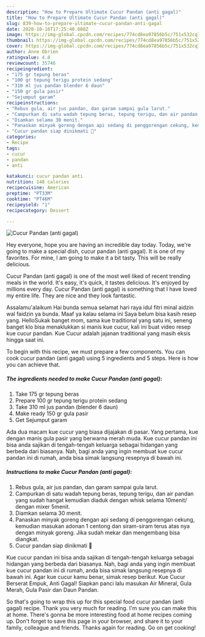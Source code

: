 ```yaml
---
description: "How to Prepare Ultimate Cucur Pandan (anti gagal)"
title: "How to Prepare Ultimate Cucur Pandan (anti gagal)"
slug: 839-how-to-prepare-ultimate-cucur-pandan-anti-gagal
date: 2020-10-16T17:25:40.608Z
image: https://img-global.cpcdn.com/recipes/774cd8ea97856b5c/751x532cq70/cucur-pandan-anti-gagal-foto-resep-utama.jpg
thumbnail: https://img-global.cpcdn.com/recipes/774cd8ea97856b5c/751x532cq70/cucur-pandan-anti-gagal-foto-resep-utama.jpg
cover: https://img-global.cpcdn.com/recipes/774cd8ea97856b5c/751x532cq70/cucur-pandan-anti-gagal-foto-resep-utama.jpg
author: Anne Obrien
ratingvalue: 4.8
reviewcount: 35746
recipeingredient:
- "175 gr tepung beras"
- "100 gr tepung terigu protein sedang"
- "310 ml jus pandan blender 6 daun"
- "150 gr gula pasir"
- "Sejumput garam"
recipeinstructions:
- "Rebus gula, air jus pandan, dan garam sampai gula larut."
- "Campurkan di satu wadah tepung beras, tepung terigu, dan air pandan yang sudah hangat kemudian diaduk dengan whisk selama 10menit/ dengan mixer 5menit."
- "Diamkan selama 30 menit."
- "Panaskan minyak goreng dengan api sedang di penggorengan cekung, kemudian masukan adonan 1 centong dan siram-siram terus atas nya dengan minyak goreng. Jika sudah mekar dan mengembang bisa diangkat."
- "Cucur pandan siap dinikmati 🤗"
categories:
- Recipe
tags:
- cucur
- pandan
- anti

katakunci: cucur pandan anti 
nutrition: 148 calories
recipecuisine: American
preptime: "PT33M"
cooktime: "PT46M"
recipeyield: "1"
recipecategory: Dessert

---
```



![Cucur Pandan (anti gagal)](https://img-global.cpcdn.com/recipes/774cd8ea97856b5c/751x532cq70/cucur-pandan-anti-gagal-foto-resep-utama.jpg)

Hey everyone, hope you are having an incredible day today. Today, we're going to make a special dish, cucur pandan (anti gagal). It is one of my favorites. For mine, I am going to make it a bit tasty. This will be really delicious.

Cucur Pandan (anti gagal) is one of the most well liked of recent trending meals in the world. It's easy, it's quick, it tastes delicious. It's enjoyed by millions every day. Cucur Pandan (anti gagal) is something that I have loved my entire life. They are nice and they look fantastic.

Assalamu&#39;alaikum Hai bunda semua selamat hari raya idul fitri minal aidzin wal faidzin ya bunda. Maaf ya kalau selama ini Saya belum bisa kasih resep yang. HelloSukak banget mom, sama kue traditional yang satu ini, seneng banget klo bisa menaklukkan si manis kue cucur, kali ini buat video resep kue cucur pandan. Kue Cucur adalah jajanan traditional yang masih eksis hingga saat ini.


To begin with this recipe, we must prepare a few components. You can cook cucur pandan (anti gagal) using 5 ingredients and 5 steps. Here is how you can achieve that.

<!--inarticleads1-->

##### The ingredients needed to make Cucur Pandan (anti gagal):

1. Take 175 gr tepung beras
1. Prepare 100 gr tepung terigu protein sedang
1. Take 310 ml jus pandan (blender 6 daun)
1. Make ready 150 gr gula pasir
1. Get Sejumput garam


Ada dua macam kue cucur yang biasa dijajakan di pasar. Yang pertama, kue dengan manis gula pasir yang berwarna merah muda. Kue cucur pandan ini bisa anda sajikan di tengah-tengah keluarga sebagai hidangan yang berbeda dari biasanya. Nah, bagi anda yang ingin membuat kue cucur pandan ini di rumah, anda bisa simak langsung resepnya di bawah ini. 

<!--inarticleads2-->

##### Instructions to make Cucur Pandan (anti gagal):

1. Rebus gula, air jus pandan, dan garam sampai gula larut.
1. Campurkan di satu wadah tepung beras, tepung terigu, dan air pandan yang sudah hangat kemudian diaduk dengan whisk selama 10menit/ dengan mixer 5menit.
1. Diamkan selama 30 menit.
1. Panaskan minyak goreng dengan api sedang di penggorengan cekung, kemudian masukan adonan 1 centong dan siram-siram terus atas nya dengan minyak goreng. Jika sudah mekar dan mengembang bisa diangkat.
1. Cucur pandan siap dinikmati 🤗


Kue cucur pandan ini bisa anda sajikan di tengah-tengah keluarga sebagai hidangan yang berbeda dari biasanya. Nah, bagi anda yang ingin membuat kue cucur pandan ini di rumah, anda bisa simak langsung resepnya di bawah ini. Agar kue cucur kamu benar, simak resep berikut. Kue Cucur Berserat Empuk, Anti Gagal! Siapkan panci lalu masukan Air Mineral, Gula Merah, Gula Pasir dan Daun Pandan. 

So that's going to wrap this up for this special food cucur pandan (anti gagal) recipe. Thank you very much for reading. I'm sure you can make this at home. There's gonna be more interesting food at home recipes coming up. Don't forget to save this page in your browser, and share it to your family, colleague and friends. Thanks again for reading. Go on get cooking!
